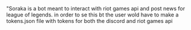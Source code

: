 "Soraka is a bot meant to interact with riot games api and post news for league of legends. in order to se this bt the user wold have to make a tokens.json file with tokens for both the discord and riot games api
